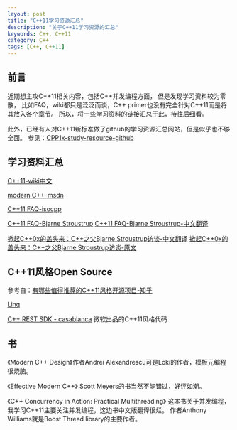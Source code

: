 ```yaml
---
layout: post
title: "C++11学习资源汇总"
description: "关于C++11学习资源的汇总"
keywords: C++, C++11
category: C++
tags: [C++, C++11]
---
```


## 前言
近期想主攻C++11相关内容，包括C++并发编程方面，
但是发现学习资料较为零散，
比如FAQ，wiki都只是泛泛而谈，C++ primer也没有完全针对C++11而是将其放入各个章节。
所以，将一些学习资料的链接汇总于此，待往后细看。

此外，已经有人对C++11新标准做了github的学习资源汇总网站，但是似乎也不够全面。
参见：[CPP1x-study-resource-github](https://github.com/sib9/cpp1x-study-resource)

## 学习资料汇总

[C++11-wiki中文](https://zh.wikipedia.org/zh-cn/C%2B%2B11)

[modern C++-msdn](https://msdn.microsoft.com/zh-cn/library/hh279654.aspx)

[C++11 FAQ-isocpp](https://isocpp.org/wiki/faq)

[C++11 FAQ-Bjarne Stroustrup](http://www.stroustrup.com/C++11FAQ.html)
[C++11 FAQ-Bjarne Stroustrup-中文翻译](https://www.chenlq.net/cpp11-faq-chs)

[掀起C++0x的盖头来：C++之父Bjarne Stroustrup访谈-中文翻译](http://blog.jobbole.com/11798/)
[掀起C++0x的盖头来：C++之父Bjarne Stroustrup访谈-原文](http://www.codeguru.com/cpp/article.php/c18357/An-Interview-with-C-Creator-Bjarne-Stroustrup.htm)

## C++11风格Open Source
参考自：[有哪些值得推荐的C++11风格开源项目-知乎](https://www.zhihu.com/question/23511894)

[Linq](https://github.com/pfultz2/Linq)

[C++ REST SDK - casablanca](https://casablanca.codeplex.com/)
微软出品的C++11风格代码

## 书
《Modern C++ Design》作者Andrei Alexandrescu可是Loki的作者，模板元编程很烧脑。

《Effective Modern C++》 Scott Meyers的书当然不能错过，好评如潮。

《C++ Concurrency in Action: Practical Multithreading》
这本书关于并发编程，我学习C++11主要关注并发编程，这边书中文版翻译很烂。
作者Anthony Williams就是Boost Thread library的主要作者。
